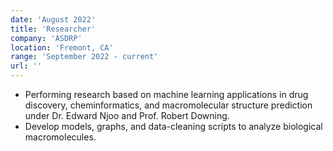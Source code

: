 ```yaml
---
date: 'August 2022'
title: 'Researcher'
company: 'ASDRP'
location: 'Fremont, CA'
range: 'September 2022 - current'
url: ''
---
```


- Performing research based on machine learning applications in drug discovery, cheminformatics, and macromolecular structure prediction under Dr. Edward Njoo and Prof. Robert Downing.
- Develop models, graphs, and data-cleaning scripts to analyze biological macromolecules. 

